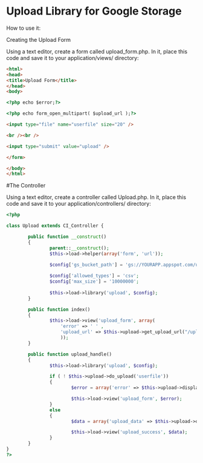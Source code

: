 # Upload Library for Google Storage

How to use it:

Creating the Upload Form

Using a text editor, create a form called upload_form.php. In it, place this code and save it to your application/views/ directory:

```html
<html>
<head>
<title>Upload Form</title>
</head>
<body>

<?php echo $error;?>

<?php echo form_open_multipart( $upload_url );?>

<input type="file" name="userfile" size="20" />

<br /><br />

<input type="submit" value="upload" />

</form>

</body>
</html>
```


#The Controller

Using a text editor, create a controller called Upload.php. In it, place this code and save it to your application/controllers/ directory:

```php
<?php

class Upload extends CI_Controller {

        public function __construct()
        {
                parent::__construct();
                $this->load->helper(array('form', 'url'));

                $config['gs_bucket_path'] = 'gs://YOURAPP.appspot.com/uploads';
        
                $config['allowed_types'] = 'csv';
                $config['max_size']	= '10000000';
              
                $this->load->library('upload', $config);
        }

        public function index()
        {
                $this->load->view('upload_form', array(
                    'error' => ' ' ,
                    'upload_url' => $this->upload->get_upload_url("/upload_handle")
                    ));
        }

        public function upload_handle()
        {
                $this->load->library('upload', $config);

                if ( ! $this->upload->do_upload('userfile'))
                {
                        $error = array('error' => $this->upload->display_errors());

                        $this->load->view('upload_form', $error);
                }
                else
                {
                        $data = array('upload_data' => $this->upload->data());

                        $this->load->view('upload_success', $data);
                }
        }
}
?>
```
